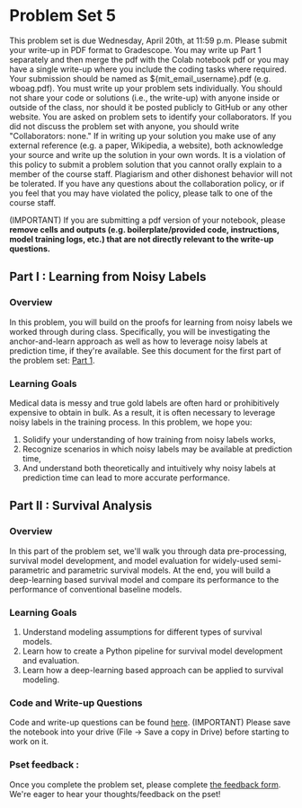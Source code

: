 # Problem Set 5

This problem set is due Wednesday, April 20th, at 11:59 p.m. Please submit your write-up in PDF format to Gradescope. You may write up Part 1 separately and then merge the pdf with the Colab notebook pdf or you may have a single write-up where you include the coding tasks where required. Your submission should be named as ${mit_email_username}.pdf (e.g. wboag.pdf). You must write up your problem sets individually. You should not share your code or solutions (i.e., the write-up) with anyone inside or outside of the class, nor should it be posted publicly to GitHub or any other website. You are asked on problem sets to identify your collaborators. If you did not discuss the problem set with anyone, you should write "Collaborators: none." If in writing up your solution you make use of any external reference (e.g. a paper, Wikipedia, a website), both acknowledge your source and write up the solution in your own words. It is a violation of this policy to submit a problem solution that you cannot orally explain to a member of the course staff. Plagiarism and other dishonest behavior will not be tolerated. If you have any questions about the collaboration policy, or if you feel that you may have violated the policy, please talk to one of the course staff.

(IMPORTANT) If you are submitting a pdf version of your notebook, please **remove cells and outputs (e.g. boilerplate/provided code, instructions, model training logs, etc.) that are not directly relevant to the write-up questions.**

## Part I : Learning from Noisy Labels
### Overview
In this problem, you will build on the proofs for learning from noisy labels we worked through during class. Specifically, you will be investigating the anchor-and-learn approach as well as how to leverage noisy labels at prediction time, if they're available. See this document for the first part of the problem set: [Part 1](./6_871_ps5_tex_2022.pdf).

### Learning Goals
Medical data is messy and true gold labels are often hard or prohibitively expensive to obtain in bulk. As a result, it is often necessary to leverage noisy labels in the training process. 
In this problem, we hope you:
1) Solidify your understanding of how training from noisy labels works,
2) Recognize scenarios in which noisy labels may be available at prediction time,
3) And understand both theoretically and intuitively why noisy labels at prediction time can lead to more accurate performance.

## Part II : Survival Analysis
### Overview
In this part of the problem set, we'll walk you through data pre-processing, survival model development, and model evaluation for widely-used semi-parametric and parametric survival models. At the end, you will build a deep-learning based survival model and compare its performance to the performance of conventional baseline models.
 
### Learning Goals
1. Understand modeling assumptions for different types of survival models.
2. Learn how to create a Python pipeline for survival model development and evaluation.
3. Learn how a deep-learning based approach can be applied to survival modeling.

### Code and Write-up Questions
Code and write-up questions can be found [here](https://colab.research.google.com/drive/1Oc2yRdOqv4BVVMGLXBZ1c0Mdeeio-V-w?usp=sharing). (IMPORTANT) Please save the notebook into your drive (File -> Save a copy in Drive) before starting to work on it.

### Pset feedback :
Once you complete the problem set, please complete [the feedback form](https://forms.gle/vriE3aPxvDvJoc2f7). We're eager to hear your thoughts/feedback on the pset! 
